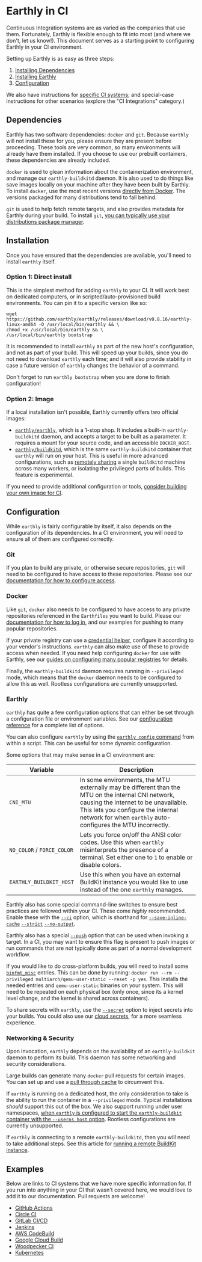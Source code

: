 # Earthly in CI

Continuous Integration systems are as varied as the companies that use them. Fortunately, Earthly is flexible enough to fit into most (and where we don't, let us know!). This document serves as a starting point to configuring Earthly in your CI environment.

Setting up Earthly is as easy as three steps:

 1. [Installing Dependencies](#dependencies)
 2. [Installing Earthly](#installation)
 3. [Configuration](#configuration)

We also have instructions for [specific CI systems](#examples); and special-case instructions for other scenarios (explore the "CI Integrations" category.)

## Dependencies

Earthly has two software dependencies: `docker` and `git`. Because `earthly` will not install these for you, please ensure they are present before proceeding. These tools are very common, so many environments will already have them installed. If you choose to use our prebuilt containers, these dependencies are already included.

`docker` is used to glean information about the containerization environment, and manage our `earthly-buildkitd` daemon. It is also used to do things like save images locally on your machine after they have been built by Earthly. To install `docker`, use the most recent versions [directly from Docker](https://docs.docker.com/engine/install/#server). The versions packaged for many distributions tend to fall behind.

`git` is used to help fetch remote targets, and also provides metadata for Earthly during your build. To install `git`, [you can typically use your distributions package manager](https://git-scm.com/download/linux).

## Installation

Once you have ensured that the dependencies are available, you'll need to install `earthly` itself.

### Option 1: Direct install

This is the simplest method for adding `earthly` to your CI. It will work best on dedicated computers, or in scripted/auto-provisioned build environments. You can pin it to a specific version like so:

```shell
wget https://github.com/earthly/earthly/releases/download/v0.8.16/earthly-linux-amd64 -O /usr/local/bin/earthly && \
chmod +x /usr/local/bin/earthly && \
/usr/local/bin/earthly bootstrap
```

It is recommended to install `earthly` as part of the new host's configuration, and not as part of your build. This will speed up your builds, since you do not need to download `earthly` each time; and it will also provide stability in case a future version of `earthly` changes the behavior of a command.

Don't forget to run `earthly bootstrap` when you are done to finish configuration!

### Option 2: Image

If a local installation isn't possible, Earthly currently offers two official images:

- [`earthly/earthly`](https://hub.docker.com/r/earthly/earthly), which is a 1-stop shop. It includes a built-in `earthly-buildkitd` daemon, and accepts a target to be built as a parameter. It requires a mount for your source code, and an accessible `DOCKER_HOST`.
- [`earthly/buildkitd`](https://hub.docker.com/r/earthly/buildkitd), which is the same `earthly-buildkitd` container that `earthly` will run on your host. This is useful in more advanced configurations, such as [remotely sharing](./remote-buildkit.md) a single `buildkitd` machine across many workers, or isolating the privileged parts of builds. This feature is experimental.

If you need to provide additional configuration or tools, [consider building your own image for CI](build-an-earthly-ci-image.md).

## Configuration

While `earthly` is fairly configurable by itself, it also depends on the configuration of its dependencies. In a CI environment, you will need to ensure all of them are configured correctly.

### Git

If you plan to build any private, or otherwise secure repositories, `git` will need to be configured to have access to these repositories. Please see our [documentation for how to configure access](../guides/auth.md#git-authentication).

### Docker

Like `git`, `docker` also needs to be configured to have access to any private repositories referenced in the `Earthfiles` you want to build. Please our [documentation for how to log in](../guides/auth.md#docker-authentication), and our examples for pushing to many popular repositories.

If your private registry can use a [credential helper](https://docs.docker.com/engine/reference/commandline/login/#credential-helpers), configure it according to your vendor's instructions. `earthly` can also make use of these to provide access when needed. If you need help configuring `docker` for use with Earthly, see our [guides on configuring many popular registries](https://docs.earthly.dev/docs/guides/configuring-registries) for details.

Finally, the `earthly-buildkitd` daemon requires running in `--privileged` mode, which means that the `docker` daemon needs to be configured to allow this as well. Rootless configurations are currently unsupported.

### Earthly

`earthly` has quite a few configuration options that can either be set through a configuration file or environment variables. See our [configuration reference](../earthly-config/earthly-config.md) for a complete list of options.

You can also configure `earthly` by using the [`earthly config` command](../earthly-command/earthly-command.md#earthly-config) from within a script. This can be useful for some dynamic configuration.

Some options that may make sense in a CI environment are:

|          Variable          |                                                                                                                 Description                                                                                                                      |
|----------------------------|--------------------------------------------------------------------------------------------------------------------------------------------------------------------------------------------------------------------------------------------------|
| `CNI_MTU`                  | In some environments, the MTU externally may be different than the MTU on the internal CNI network, causing the internet to be unavailable. This lets you configure the internal network for when `earthly` auto-configures the MTU incorrectly. |
| `NO_COLOR` / `FORCE_COLOR` | Lets you force on/off the ANSI color codes. Use this when `earthly` misinterprets the presence of a terminal. Set either one to `1` to enable or disable colors.                                                                                 |
| `EARTHLY_BUILDKIT_HOST`    | Use this when you have an external BuildKit instance you would like to use instead of the one `earthly` manages.                                                                                                                                 |

Earthly also has some special command-line switches to ensure best practices are followed within your CI. These come *highly* recommended. Enable these with the [`--ci`](../earthly-command/earthly-command.md#--ci) option, which is shorthand for [`--save-inline-cache`](../earthly-command/earthly-command.md#save-inline-cache) [`--strict`](../earthly-command/earthly-command.md#strict) [`--no-output`](../earthly-command/earthly-command.md#no-output).

Earthly also has a special [`--push`](../earthfile/earthfile.md#push) option that can be used when invoking a target. In a CI, you may want to ensure this flag is present to push images or run commands that are not typically done as part of a normal development workflow.

If you would like to do cross-platform builds, you will need to install some [`binfmt_misc`](https://github.com/multiarch/qemu-user-static) entries. This can be done by running: `docker run --rm --privileged multiarch/qemu-user-static --reset -p yes`. This installs the needed entries and `qemu-user-static` binaries on your system. This will need to be repeated on each physical box (only once, since its a kernel level change, and the kernel is shared across containers).

To share secrets with `earthly`, use the [`--secret`](../earthfile/earthfile.md#secret-less-than-env-var-greater-than-less-than-secret-ref-greater-than) option to inject secrets into your builds. You could also use our [cloud secrets](../cloud/cloud-secrets.md), for a more seamless experience.

### Networking & Security

Upon invocation, `earthly` depends on the availability of an `earthly-buildkit` daemon to perform its build. This daemon has some networking and security considerations.

Large builds can generate many `docker` pull requests for certain images. You can set up and use a [pull through cache](pull-through-cache.md) to circumvent this.

If `earthly` is running on a dedicated host, the only consideration to take is the ability to run the container in a `--privileged` mode. Typical installations *should* support this out of the box. We also support running under user namespaces, [when `earthly` is configured to start the `earthly-buildkit` container with the `--userns host` option](../earthly-config/earthly-config.md#buildkit_additional_args). Rootless configurations are currently unsupported.

If `earthly` is connecting to a remote `earthly-buildkitd`, then you will need to take additional steps. See this article for [running a remote BuildKit instance](remote-buildkit.md).

## Examples

Below are links to CI systems that we have more specific information for. If you run into anything in your CI that wasn't covered here, we would love to add it to our documentation. Pull requests are welcome!

 * [GitHub Actions](guides/gh-actions-integration.md)
 * [Circle CI](guides/circle-integration.md)
 * [GitLab CI/CD](guides/gitlab-integration.md)
 * [Jenkins](guides/jenkins.md)
 * [AWS CodeBuild](guides/codebuild-integration.md)
 * [Google Cloud Build](guides/google-cloud-build.md)
 * [Woodpecker CI](guides/woodpecker-integration.md)
 * [Kubernetes](guides/kubernetes.md)
